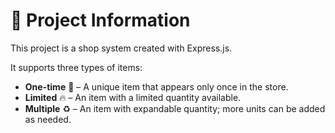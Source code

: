 # 🛒 Project Information

This project is a shop system created with Express.js.

It supports three types of items:

- **One-time** 🧨 – A unique item that appears only once in the store.
- **Limited** 🔥 – An item with a limited quantity available.
- **Multiple** ♻️ – An item with expandable quantity; more units can be added as needed.
